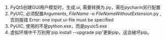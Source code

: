 1. PyQt5创建GUI用户模型时，生成.ui, 需要转换为.py，需在pycharm另行配置
2. PyUIC, 必须配置Arguments, $FileName$ -o $FileNameWithoutExtension$.py ,否则报错 Error: one input ui-file must be specified
3. PyUIC, 使用的不是python.exe，而是pyuic5.exe
4. 虚拟环境中千万别用'pip install --upgrade pip'更新pip，这会破坏pip。